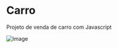 # Carro
Projeto de venda de carro com Javascript


![Image](https://github.com/user-attachments/assets/6ae2caea-627e-41b6-8441-5827c097a9aa)
